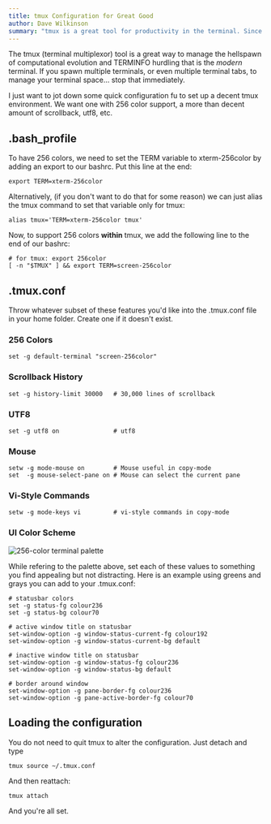 ```yaml
---
title: tmux Configuration for Great Good
author: Dave Wilkinson
summary: "tmux is a great tool for productivity in the terminal. Since you are going to use it extensively, then you should customize it to work better for *you*. Here are some very common configurations you should have as defaults."
---
```


The tmux (terminal multiplexor) tool is a great way to manage the hellspawn of
computational evolution and TERMINFO hurdling that is the *modern* terminal. If
you spawn multiple terminals, or even multiple terminal tabs, to manage your
terminal space... stop that immediately.

I just want to jot down some quick configuration fu to set up a decent tmux environment.
We want one with 256 color support, a more than decent amount of scrollback, utf8, etc.

## .bash_profile

To have 256 colors, we need to set the TERM variable to xterm-256color by adding an
export to our bashrc. Put this line at the end:

    export TERM=xterm-256color

Alternatively, (if you don't want to do that for some reason) we can just alias the tmux command
to set that variable only for tmux:

    alias tmux='TERM=xterm-256color tmux'

Now, to support 256 colors **within** tmux, we add the following line to the end
of our bashrc:

    # for tmux: export 256color
    [ -n "$TMUX" ] && export TERM=screen-256color

## .tmux.conf

Throw whatever subset of these features you'd like into the .tmux.conf file in your
home folder. Create one if it doesn't exist.

### 256 Colors

    set -g default-terminal "screen-256color"

### Scrollback History

    set -g history-limit 30000   # 30,000 lines of scrollback

### UTF8

    set -g utf8 on               # utf8

### Mouse

    setw -g mode-mouse on        # Mouse useful in copy-mode
    set  -g mouse-select-pane on # Mouse can select the current pane

### Vi-Style Commands

    setw -g mode-keys vi         # vi-style commands in copy-mode


### UI Color Scheme

![256-color terminal palette](256-color-palette.png)

While refering to the palette above, set each of these
values to something you find appealing but not distracting. Here
is an example using greens and grays you can add to your .tmux.conf:

    # statusbar colors
    set -g status-fg colour236
    set -g status-bg colour70
    
    # active window title on statusbar
    set-window-option -g window-status-current-fg colour192
    set-window-option -g window-status-current-bg default
    
    # inactive window title on statusbar
    set-window-option -g window-status-fg colour236
    set-window-option -g window-status-bg default
    
    # border around window
    set-window-option -g pane-border-fg colour236
    set-window-option -g pane-active-border-fg colour70

## Loading the configuration

You do not need to quit tmux to alter the configuration. Just detach and type

    tmux source ~/.tmux.conf

And then reattach:

    tmux attach

And you're all set.
